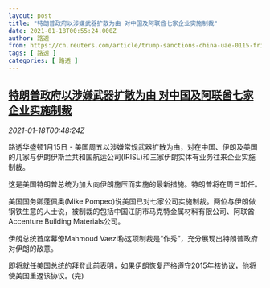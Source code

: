```yaml
---
layout: post
title: "特朗普政府以涉嫌武器扩散为由 对中国及阿联酋七家企业实施制裁"
date: 2021-01-18T00:55:24.000Z
author: 路透
from: https://cn.reuters.com/article/trump-sanctions-china-uae-0115-fri-idCNKBS29N01J
tags: [ 路透 ]
categories: [ 路透 ]
---
```

<!--1610931324000-->
[特朗普政府以涉嫌武器扩散为由 对中国及阿联酋七家企业实施制裁](https://cn.reuters.com/article/trump-sanctions-china-uae-0115-fri-idCNKBS29N01J)
------

<div>
<div><i>2021-01-18T00:48:24Z</i></div><p>路透华盛顿1月15日 - 美国周五以涉嫌常规武器扩散为由，对在中国、伊朗及美国的几家与伊朗伊斯兰共和国航运公司(IRISL)和三家伊朗实体有业务往来企业实施制裁。</p><p>这是美国特朗普总统为加大向伊朗施压而实施的最新措施。特朗普将在周三卸任。</p><p>美国国务卿蓬佩奥(Mike Pompeo)说美国已对七家公司实施制裁。两位与伊朗做钢铁生意的人士说，被制裁的包括中国江阴市马克特金属材料有限公司、阿联酋Accenture Building Materials公司。</p><p>伊朗总统首席幕僚Mahmoud Vaezi称这项制裁是“作秀”，充分展现出特朗普政府对伊朗的敌意。</p><p>即将就任美国总统的拜登此前表明，如果伊朗恢复严格遵守2015年核协议，他将使美国重返该协议。(完)</p>
</div>
